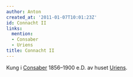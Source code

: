 ```yaml
---
author: Anton
created_at: '2011-01-07T10:01:23Z'
id: Connacht II
links:
  mention:
  - Consaber
  - Uriens
title: Connacht II
---
```


Kung i [Consaber] 1856–1900 e.D. av huset [Uriens].

  [Consaber]: Consaber
  [Uriens]: Uriens
